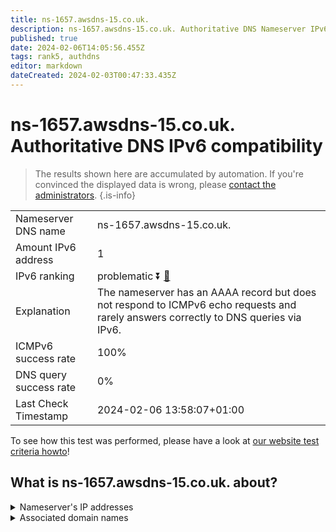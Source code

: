 ```yaml
---
title: ns-1657.awsdns-15.co.uk.
description: ns-1657.awsdns-15.co.uk. Authoritative DNS Nameserver IPv6 compatibility
published: true
date: 2024-02-06T14:05:56.455Z
tags: rank5, authdns
editor: markdown
dateCreated: 2024-02-03T00:47:33.435Z
---
```


# ns-1657.awsdns-15.co.uk. Authoritative DNS IPv6 compatibility

> The results shown here are accumulated by automation. If you're convinced the displayed data is wrong, please [contact the administrators](/howto/chat). 
{.is-info}




|   |   |
| - | - |
| Nameserver DNS name | ns-1657.awsdns-15.co.uk.
| Amount IPv6 address | 1
| IPv6 ranking | problematic :arrow_double_down: [🔗](/howto/ranking) |
| Explanation | The nameserver has an AAAA record but does not respond to ICMPv6 echo requests and rarely answers correctly to DNS queries via IPv6. |
| ICMPv6 success rate | 100%|
| DNS query success rate | 0% |
| Last Check Timestamp | 2024-02-06 13:58:07+01:00 |

To see how this test was performed, please have a look at [our website test criteria howto](/howto/testcriteria/authdns)!


## What is ns-1657.awsdns-15.co.uk. about?




<details>
<summary>Nameserver's IP addresses</summary>

2600:9000:5306:7900::1

</details>



<details>
<summary>Associated domain names</summary>

www.stern.de

</details>
